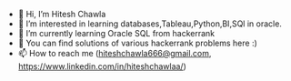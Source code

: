 - 👋 Hi, I’m Hitesh Chawla
- 👀 I’m interested in learning databases,Tableau,Python,BI,SQl in oracle.
- 🌱 I’m currently learning Oracle SQL from hackerrank 
- 💞️ You can find solutions of various hackerrank problems here :)
- 📫 How to reach me (hiteshchawla666@gmail.com, https://www.linkedin.com/in/hiteshchawlaa/)

<!---
thehitsrocker/thehitsrocker is a ✨ special ✨ repository because its `README.md` (this file) appears on your GitHub profile.
You can click the Preview link to take a look at your changes.
--->
